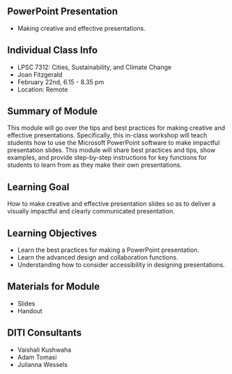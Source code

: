 ## PowerPoint Presentation
* Making creative and effective presentations.


## Individual Class Info

* LPSC 7312: Cities, Sustainability, and Climate Change
* Joan Fitzgerald
* February 22nd, 6.15 - 8.35 pm
* Location: Remote


## Summary of Module

This module will go over the tips and best practices for making creative and effective presentations. 
Specifically, this in-class workshop will teach students how to use the Microsoft PowerPoint software to make impactful presentation slides. 
This module will share best practices and tips, show examples, and provide step-by-step instructions for key functions for students 
to learn from as they make their own presentations.


## Learning Goal

How to make creative and effective presentation slides so as to deliver a visually impactful and clearly communicated presentation.


## Learning Objectives

* Learn the best practices for making a PowerPoint presentation.
* Learn the advanced design and collaboration functions.
* Understanding how to consider accessibility in designing presentations.


## Materials for Module

* Slides 
* Handout


## DITI Consultants

* Vaishali Kushwaha
* Adam Tomasi
* Julianna Wessels

